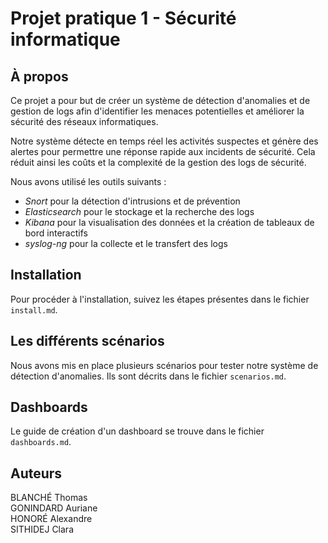 # Projet pratique 1 - Sécurité informatique

## À propos

Ce projet a pour but de créer un système de détection d'anomalies et de gestion de logs afin d'identifier les menaces potentielles et améliorer la sécurité des réseaux informatiques.

Notre système détecte en temps réel les activités suspectes et génère des alertes pour permettre une réponse rapide aux incidents de sécurité. Cela réduit ainsi les coûts et la complexité de la gestion des logs de sécurité.

Nous avons utilisé les outils suivants : 
- *Snort* pour la détection d'intrusions et de prévention 
- *Elasticsearch* pour le stockage et la recherche des logs
- *Kibana* pour la visualisation des données et la création de tableaux de bord interactifs
- *syslog-ng* pour la collecte et le transfert des logs

## Installation

Pour procéder à l'installation, suivez les étapes présentes dans le fichier `install.md`.

## Les différents scénarios 

Nous avons mis en place plusieurs scénarios pour tester notre système de détection d'anomalies. Ils sont décrits dans le fichier `scenarios.md`.

## Dashboards
Le guide de création d'un dashboard se trouve dans le fichier `dashboards.md`.

## Auteurs

BLANCHÉ Thomas  
GONINDARD Auriane   
HONORÉ Alexandre  
SITHIDEJ Clara  